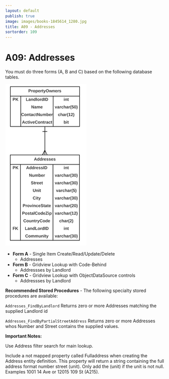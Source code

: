 ```yaml
---
layout: default
publish: true
image: images/books-1845614_1280.jpg
title: A09 - Addresses
sortorder: 109
---
```

# A09: Addresses

You must do three forms (A, B and C) based on the following database tables.

![](A09.png)

- **Form A** - Single Item Create/Read/Update/Delete
  - Addresses
- **Form B** - Gridview Lookup with Code-Behind
  - Addressses by Landlord 
- **Form C** - Gridview Lookup with ObjectDataSource controls
  - Addressses by Landlord

**Recommended Stored Procedures** - The following specialty stored procedures are available:

`Addresses_FindByLandlord` Returns zero or more Addresses matching the supplied Landlord id

`Addresses_FindByPartialStreetAddress` Returns zero or more Addresses whos Number and Street contains the supplied values.

**Important Notes:** 

Use Address filter search for main lookup.

Include a not mapped property called Fulladdress when creating the Address entity definition. This property will return a string containing the full address format number street (unit). Only add the (unit) if the unit is not null. Examples 1001 14 Ave or 12015 109 St (A215).

